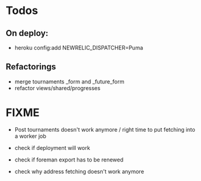 Todos
====================

On deploy:
---------------------
  - heroku config:add NEWRELIC_DISPATCHER=Puma

Refactorings
---------------------
  - merge tournaments _form and _future_form
  - refactor views/shared/progresses

FIXME
======

- Post tournaments doesn't work anymore / right time to put fetching into a worker job

- check if deployment will work
- check if foreman export has to be renewed
- check why address fetching doesn't work anymore